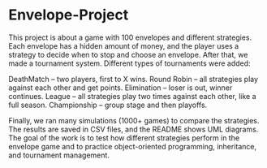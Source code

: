 # Envelope-Project
This project is about a game with 100 envelopes and different strategies. Each envelope has a hidden amount of money, and the player uses a strategy to decide when to stop and choose an envelope.
After that, we made a tournament system. Different types of tournaments were added:

DeathMatch – two players, first to X wins.
Round Robin – all strategies play against each other and get points.
Elimination – loser is out, winner continues.
League – all strategies play two times against each other, like a full season.
Championship – group stage and then playoffs.

Finally, we ran many simulations (1000+ games) to compare the strategies. The results are saved in CSV files, and the README shows UML diagrams.
The goal of the work is to test how different strategies perform in the envelope game and to practice object-oriented programming, inheritance, and tournament management.
